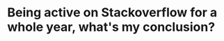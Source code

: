<h1 class="!text-orange-500 !bg-dark-500 mt-64 rounded-md p-2">Being active on Stackoverflow for a whole year, what's my conclusion?</h1>

<style>
.slidev-layout {
  padding: 0 !important;
}
.block {
  display: flex;
  align-items: center;
  justify-content: center;
  margin-top: 2rem;
}
</style>
